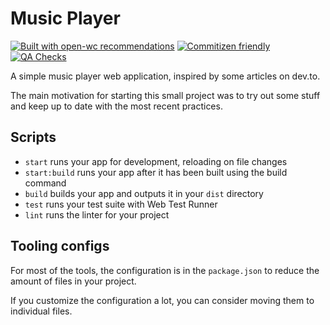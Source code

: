 # Music Player

[![Built with open-wc recommendations](https://img.shields.io/badge/built%20with-open--wc-blue.svg)](https://github.com/open-wc)
[![Commitizen friendly](https://img.shields.io/badge/commitizen-friendly-brightgreen.svg)](http://commitizen.github.io/cz-cli/)
[![QA Checks](https://github.com/nmpcunha/music-player/actions/workflows/ci.yaml/badge.svg?branch=main)](https://github.com/nmpcunha/music-player/actions/workflows/ci.yaml)

A simple music player web application, inspired by some articles on dev.to.

The main motivation for starting this small project was to try out some stuff and keep up to date with the most recent practices.

## Scripts

- `start` runs your app for development, reloading on file changes
- `start:build` runs your app after it has been built using the build command
- `build` builds your app and outputs it in your `dist` directory
- `test` runs your test suite with Web Test Runner
- `lint` runs the linter for your project

## Tooling configs

For most of the tools, the configuration is in the `package.json` to reduce the amount of files in your project.

If you customize the configuration a lot, you can consider moving them to individual files.